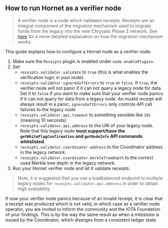 ## How to run Hornet as a verifier node

> A verifier node is a node which validates receipts. Receipts are an integral component of the
> migration mechanism used to migrate funds from the legacy into the new Chrysalis Phase 2 network.
> See [here](https://chrysalis.docs.iota.org/guides/migration-in-depth.html) for a more detailed explanation on how the migration mechanism works.

This guide explains how to configure a Hornet node as a verifier node:

1. Make sure the `Receipts` plugin is enabled under `node.enablePlugins`.
1. Set:
    - `receipts.validator.validate` to `true` (this is what enables the verification logic in your node).
    - `receipts.validator.ignoreSoftErrors` to `true` or `false`. If `true`, the verifier node will not panic if it can
      not query a legacy node for data. Set it to `false` if you want to make sure that your verifier node panics if it
      can not query for data from a legacy node. An invalid receipt will always result in a panic; `ignoreSoftErrors`
      only controls API call failures to the legacy node.
    - `receipts.validator.api.timeout` to something sensible like `10s` (meaning 10 seconds).
    - `receipts.validator.api.address` to the URI of your legacy node. Note that this legacy node **must support/have
      the `getWhiteFlagConfirmation` and `getNodeInfo` API commands whitelisted**.
    - `receipts.validator.coordinator.address` to the Coordinator address in the legacy network.
    - `receipts.validator.coordinator.merkleTreeDepth` to the correct used Merkle tree depth in the legacy network.
1. Run your Hornet verifier node and let it validate receipts.

> Note, it is suggested that you use a loadbalanced endpoint to multiple legacy nodes for `receipts.validator.api.address`
> in order to obtain high availability.

If now your verifier node panics because of an invalid receipt, it is clear that a receipt was produced which is not
valid, in which case as a verifier node operator, you are invited to inform the community and the IOTA Foundation of
your findings. This is by the way the same result as when a milestone is issued by the Coordinator, which diverges from
a consistent ledger state.